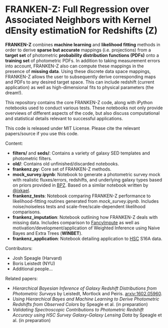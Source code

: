 # FRANKEN-Z: Full Regression over Associated Neighbors with Kernel dEnsity estimatioN for Redshifts (Z)

**FRANKEN-Z** combines **machine learning** and **likelihood fitting** methods in order to derive **sparse but accurate** mappings (i.e. projections) from a **target set** of photometric **probability distribution functions (PDFs)** onto a **training set** of photometric PDFs. In addition to taking measurement errors into account, FRANKEN-Z also can compute these mappings in the presence of **missing data**. Using these discrete data space mappings, FRANKEN-Z allows the user to subsequently derive corresponding maps and PDFs to any desired target space. This can include redshift (current application) as well as high-dimensional fits to physical parameters (the dream!).

This repository contains the core FRANKEN-Z code, along with iPython notebooks used to conduct various tests. These notebooks not only provide overviews of different aspects of the code, but also discuss computational and statistical details relevant to successful applications.

This code is released under MIT License. Please cite the relevant papers/source if you use this code.

Content:
- **filters/** and **seds/**: Contains a variety of galaxy SED templates and photometric filters.
- **old/**: Contains old unfinished/discarded notebooks.
- **frankenz.py**: Core set of FRANKEN-Z methods.
- **mock_survey.ipynb**: Notebook to generate a photometric survey mock with realistic fluxes/errors, redshifts, and underlying galaxy types based on priors provided in [BPZ](http://www.stsci.edu/~dcoe/BPZ/). Based on a similar notebook written by [@ixkael](https://github.com/ixkael/Photoz-tools).
- **frankenz_tests**: Notebook comparing FRANKEN-Z performance to likelihood-fitting routines generated from *mock_survey.ipynb*. Includes noise/noiseless tests and scale-free/scale-dependent likelihood comparisons.
- **frankenz_imputation**: Notebook outlining how FRANKEN-Z deals with missing data. Includes comparison to [FancyImpute](https://github.com/hammerlab/fancyimpute) as well as motivation/development/application of Weighted Inference using Naive Bayes and Extra Trees (**WINBET**).
- **frankenz_application**: Notebook detailing application to [HSC](http://hsc.mtk.nao.ac.jp/ssp/) S16A data.

Contributors:
- Josh Speagle (Harvard)
- Boris Leistedt (NYU)
- Additional people...

Related papers:
- *Hierarchical Bayesian Inference of Galaxy Redshift Distributions from Photometric Surveys* by Leistedt, Mortlock and Peiris. [arxiv:1602.05960](http://arxiv.org/abs/1602.05960).
- *Using Hierarchical Bayes and Machine Learning to Derive Photometric Redshifts from Observed Colors* by Speagle et al. (in preparation)
- *Validating Spectroscopic Contributions to Photometric Redshift Accuracy using HSC Survey Galaxy-Galaxy Lensing Data* by Speagle et al. (in preparation)
